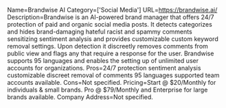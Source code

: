 Name=Brandwise AI
Category=['Social Media']
URL=https://brandwise.ai/
Description=Brandwise is an AI-powered brand manager that offers 24/7 protection of paid and organic social media posts. It detects categorizes and hides brand-damaging hateful racist and spammy comments sensitizing sentiment analysis and provides customizable custom keyword removal settings. Upon detection it discreetly removes comments from public view and flags any that require a response for the user. Brandwise supports 95 languages and enables the setting up of unlimited user accounts for organizations.
Pros=24/7 protection sentiment analysis customizable discreet removal of comments 95 languages supported team accounts available.
Cons=Not specified.
Pricing=Start @ $20/Monthly for individuals & small brands. Pro @ $79/Monthly and Enterprise for large brands available.
Company Address=Not specified.
